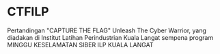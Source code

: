 # CTFILP
Pertandingan "CAPTURE THE FLAG" Unleash The Cyber Warrior, yang diadakan di Institut Latihan Perindustrian Kuala Langat sempena program MINGGU KESELAMATAN SIBER ILP KUALA LANGAT 
